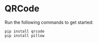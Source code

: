 # QRCode

Run the following commands  to get started:
```
pip install qrcode
pip install pillow
```
